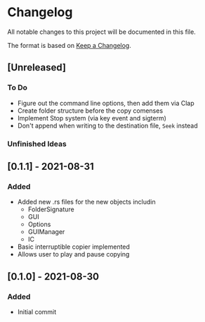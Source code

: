 # Changelog
All notable changes to this project will be documented in this file.

The format is based on [Keep a Changelog](https://keepachangelog.com/en/1.0.0/).

## [Unreleased]
### To Do
- Figure out the command line options, then add them via Clap
- Create folder structure before the copy comenses
- Implement Stop system (via key event and sigterm) 
- Don't append when writing to the destination file, `Seek` instead

### Unfinished Ideas

## [0.1.1] - 2021-08-31
### Added
- Added new .rs files for the new objects includin
  - FolderSignature
  - GUI
  - Options
  - GUIManager
  - IC
- Basic interruptible copier implemented    
- Allows user to play and pause copying

## [0.1.0] - 2021-08-30
### Added
- Initial commit